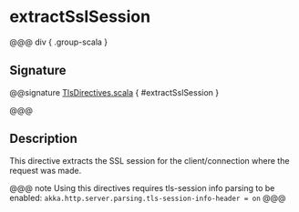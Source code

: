 # extractSslSession

@@@ div { .group-scala }

## Signature

@@signature [TlsDirectives.scala](/akka-http/src/main/scala/akka/http/scaladsl/server/directives/TlsDirectives.scala) { #extractSslSession }

@@@

## Description

This directive extracts the SSL session for the client/connection where the request was made. 

@@@ note
Using this directives requires tls-session info parsing to be enabled: `akka.http.server.parsing.tls-session-info-header = on`
@@@